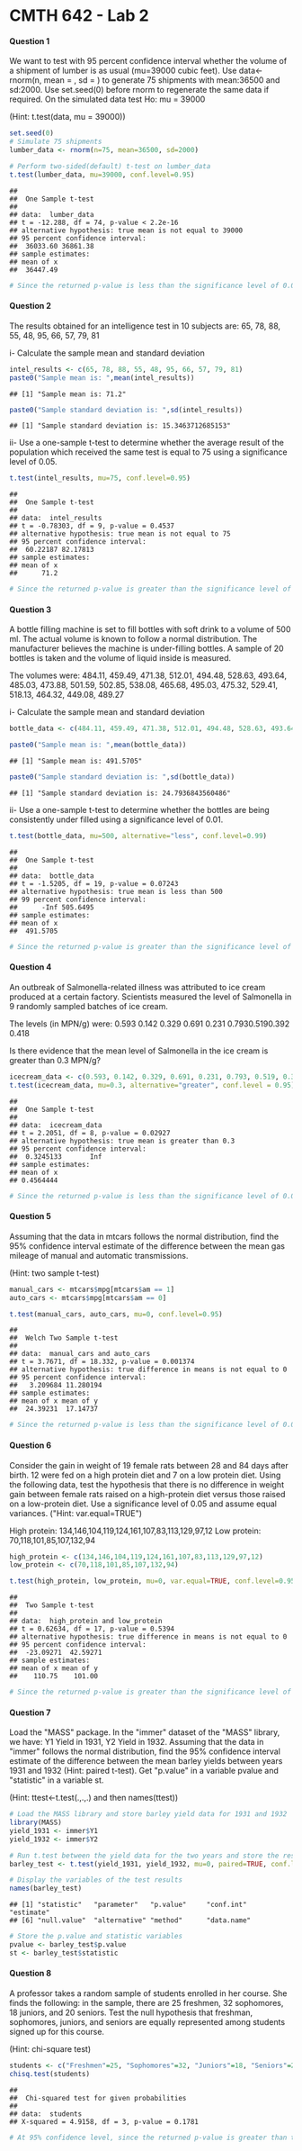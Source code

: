 CMTH 642 - Lab 2
================

#### Question 1

We want to test with 95 percent confidence interval whether the volume of a shipment of lumber is as usual (mu=39000 cubic feet). Use data&lt;-rnorm(n, mean = , sd = ) to generate 75 shipments with mean:36500 and sd:2000. Use set.seed(0) before rnorm to regenerate the same data if required. On the simulated data test Ho: mu = 39000

(Hint: t.test(data, mu = 39000))

``` r
set.seed(0)
# Simulate 75 shipments
lumber_data <- rnorm(n=75, mean=36500, sd=2000)

# Perform two-sided(default) t-test on lumber_data
t.test(lumber_data, mu=39000, conf.level=0.95)
```

    ## 
    ##  One Sample t-test
    ## 
    ## data:  lumber_data
    ## t = -12.288, df = 74, p-value < 2.2e-16
    ## alternative hypothesis: true mean is not equal to 39000
    ## 95 percent confidence interval:
    ##  36033.60 36861.38
    ## sample estimates:
    ## mean of x 
    ##  36447.49

``` r
# Since the returned p-value is less than the significance level of 0.05, we can reject the null hypothesis. There is significant evidence that the mean volume of lumber shipment is different from the usual level of 39000 cubic feet.
```

#### Question 2

The results obtained for an intelligence test in 10 subjects are: 65, 78, 88, 55, 48, 95, 66, 57, 79, 81

i- Calculate the sample mean and standard deviation

``` r
intel_results <- c(65, 78, 88, 55, 48, 95, 66, 57, 79, 81)
paste0("Sample mean is: ",mean(intel_results))
```

    ## [1] "Sample mean is: 71.2"

``` r
paste0("Sample standard deviation is: ",sd(intel_results))
```

    ## [1] "Sample standard deviation is: 15.3463712685153"

ii- Use a one-sample t-test to determine whether the average result of the population which received the same test is equal to 75 using a significance level of 0.05.

``` r
t.test(intel_results, mu=75, conf.level=0.95) 
```

    ## 
    ##  One Sample t-test
    ## 
    ## data:  intel_results
    ## t = -0.78303, df = 9, p-value = 0.4537
    ## alternative hypothesis: true mean is not equal to 75
    ## 95 percent confidence interval:
    ##  60.22187 82.17813
    ## sample estimates:
    ## mean of x 
    ##      71.2

``` r
# Since the returned p-value is greater than the significance level of 0.05, we cannot reject the null hypothesis. There is no evidence that the test results are significantly different from 75. 
```

#### Question 3

A bottle filling machine is set to fill bottles with soft drink to a volume of 500 ml. The actual volume is known to follow a normal distribution. The manufacturer believes the machine is under-filling bottles. A sample of 20 bottles is taken and the volume of liquid inside is measured.

The volumes were: 484.11, 459.49, 471.38, 512.01, 494.48, 528.63, 493.64, 485.03, 473.88, 501.59, 502.85, 538.08, 465.68, 495.03, 475.32, 529.41, 518.13, 464.32, 449.08, 489.27

i- Calculate the sample mean and standard deviation

``` r
bottle_data <- c(484.11, 459.49, 471.38, 512.01, 494.48, 528.63, 493.64, 485.03, 473.88, 501.59, 502.85, 538.08, 465.68, 495.03, 475.32, 529.41, 518.13, 464.32, 449.08, 489.27)

paste0("Sample mean is: ",mean(bottle_data))
```

    ## [1] "Sample mean is: 491.5705"

``` r
paste0("Sample standard deviation is: ",sd(bottle_data))
```

    ## [1] "Sample standard deviation is: 24.7936843560486"

ii- Use a one-sample t-test to determine whether the bottles are being consistently under filled using a significance level of 0.01.

``` r
t.test(bottle_data, mu=500, alternative="less", conf.level=0.99)
```

    ## 
    ##  One Sample t-test
    ## 
    ## data:  bottle_data
    ## t = -1.5205, df = 19, p-value = 0.07243
    ## alternative hypothesis: true mean is less than 500
    ## 99 percent confidence interval:
    ##      -Inf 505.6495
    ## sample estimates:
    ## mean of x 
    ##  491.5705

``` r
# Since the returned p-value is greater than the significance level of 0.01, we cannot reject the null hypothesis. There is no evidence that the bottles are being under-filled.
```

#### Question 4

An outbreak of Salmonella-related illness was attributed to ice cream produced at a certain factory. Scientists measured the level of Salmonella in 9 randomly sampled batches of ice cream.

The levels (in MPN/g) were: 0.593 0.142 0.329 0.691 0.231 0.7930.5190.392 0.418

Is there evidence that the mean level of Salmonella in the ice cream is greater than 0.3 MPN/g?

``` r
icecream_data <- c(0.593, 0.142, 0.329, 0.691, 0.231, 0.793, 0.519, 0.392, 0.418)
t.test(icecream_data, mu=0.3, alternative="greater", conf.level = 0.95)
```

    ## 
    ##  One Sample t-test
    ## 
    ## data:  icecream_data
    ## t = 2.2051, df = 8, p-value = 0.02927
    ## alternative hypothesis: true mean is greater than 0.3
    ## 95 percent confidence interval:
    ##  0.3245133       Inf
    ## sample estimates:
    ## mean of x 
    ## 0.4564444

``` r
# Since the returned p-value is less than the significance level of 0.05, we can reject the null hypothesis. There is significant evidence that the mean level of Salmonella in the ice cream is gerater than 0.3 MPN/g.
```

#### Question 5

Assuming that the data in mtcars follows the normal distribution, find the 95% confidence interval estimate of the difference between the mean gas mileage of manual and automatic transmissions.

(Hint: two sample t-test)

``` r
manual_cars <- mtcars$mpg[mtcars$am == 1]
auto_cars <- mtcars$mpg[mtcars$am == 0]

t.test(manual_cars, auto_cars, mu=0, conf.level=0.95)
```

    ## 
    ##  Welch Two Sample t-test
    ## 
    ## data:  manual_cars and auto_cars
    ## t = 3.7671, df = 18.332, p-value = 0.001374
    ## alternative hypothesis: true difference in means is not equal to 0
    ## 95 percent confidence interval:
    ##   3.209684 11.280194
    ## sample estimates:
    ## mean of x mean of y 
    ##  24.39231  17.14737

``` r
# Since the returned p-value is less than the significance level of 0.05, we can reject the null hypothesis. There is significant evidence that the mean gas mileages between manual and automatic transmission are diferent. 
```

#### Question 6

Consider the gain in weight of 19 female rats between 28 and 84 days after birth. 12 were fed on a high protein diet and 7 on a low protein diet. Using the following data, test the hypothesis that there is no difference in weight gain between female rats raised on a high-protein diet versus those raised on a low-protein diet. Use a significance level of 0.05 and assume equal variances. ("Hint: var.equal=TRUE")

High protein: 134,146,104,119,124,161,107,83,113,129,97,12 Low protein: 70,118,101,85,107,132,94

``` r
high_protein <- c(134,146,104,119,124,161,107,83,113,129,97,12)
low_protein <- c(70,118,101,85,107,132,94)

t.test(high_protein, low_protein, mu=0, var.equal=TRUE, conf.level=0.95)
```

    ## 
    ##  Two Sample t-test
    ## 
    ## data:  high_protein and low_protein
    ## t = 0.62634, df = 17, p-value = 0.5394
    ## alternative hypothesis: true difference in means is not equal to 0
    ## 95 percent confidence interval:
    ##  -23.09271  42.59271
    ## sample estimates:
    ## mean of x mean of y 
    ##    110.75    101.00

``` r
# Since the returned p-value is greater than the significance level of 0.05, we cannot reject the null hypothesis. Ther is no evidence that the weight gains between female rats raised on high vs. low protein diet are different. 
```

#### Question 7

Load the "MASS" package. In the "immer" dataset of the "MASS" library, we have: Y1 Yield in 1931, Y2 Yield in 1932. Assuming that the data in "immer" follows the normal distribution, find the 95% confidence interval estimate of the difference between the mean barley yields between years 1931 and 1932 (Hint: paired t-test). Get "p.value" in a variable pvalue and "statistic" in a variable st.

(Hint: ttest&lt;-t.test(.,.,.) and then names(ttest))

``` r
# Load the MASS library and store barley yield data for 1931 and 1932
library(MASS)
yield_1931 <- immer$Y1
yield_1932 <- immer$Y2

# Run t.test between the yield data for the two years and store the results
barley_test <- t.test(yield_1931, yield_1932, mu=0, paired=TRUE, conf.level=0.95)

# Display the variables of the test results
names(barley_test)
```

    ## [1] "statistic"   "parameter"   "p.value"     "conf.int"    "estimate"   
    ## [6] "null.value"  "alternative" "method"      "data.name"

``` r
# Store the p.value and statistic variables
pvalue <- barley_test$p.value
st <- barley_test$statistic
```

#### Question 8

A professor takes a random sample of students enrolled in her course. She finds the following: in the sample, there are 25 freshmen, 32 sophomores, 18 juniors, and 20 seniors. Test the null hypothesis that freshman, sophomores, juniors, and seniors are equally represented among students signed up for this course.

(Hint: chi-square test)

``` r
students <- c("Freshmen"=25, "Sophomores"=32, "Juniors"=18, "Seniors"=20)
chisq.test(students)
```

    ## 
    ##  Chi-squared test for given probabilities
    ## 
    ## data:  students
    ## X-squared = 4.9158, df = 3, p-value = 0.1781

``` r
# At 95% confidence level, since the returned p-value is greater than the significance level of 0.05, we cannot reject the null hypothesis. There is no evidence that the groups of students are not equally represented. 
```
